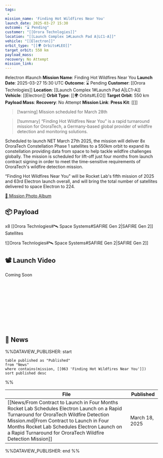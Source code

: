 ```yaml
---
tags:
 - 
mission_name: 'Finding Hot Wildfires Near You'
launch_date: 2025-03-27 15:30
outcome: "⌛ Pending"
customer: "[[Orora Technlogies]]"
location: "[[Launch Complex 1#Launch Pad A|LC1-A]]"
vehicle: "[[Electron]]"
orbit_type: "[[🌍 Orbits#LEO]]"
target_orbit: 550 km
payload_mass: 
recovery: No Attempt
mission_link: 
---
```

#electron #launch
**Mission Name**: Finding Hot Wildfires Near You
**Launch Date**:  2025-03-27 15:30 UTC
**Outcome**: ⌛ Pending
**Customer**: [[Orora Technlogies]]
**Location**: [[Launch Complex 1#Launch Pad A|LC1-A]]
**Vehicle**: [[Electron]]
**Orbit Type**: [[🌍 Orbits#LEO]]
**Target Orbit**: 550 km
**Payload Mass**: 
**Recovery**: No Attempt
**Mission Link**: 
**Press Kit**: [[]]

>[!warning] Mission scheduled for March 28th

>[!summary]
“Finding Hot Wildfires Near You” is a rapid turnaround mission for OroraTech, a Germany-based global provider of wildfire detection and monitoring solutions.
>
Scheduled to launch NET March 27th 2025, the mission will deliver 8x OroraTech Constellation Phase 1 satellites to a 550km orbit to expand its constellation providing data from space to help tackle wildfire challenges globally. The mission is scheduled for lift-off just four months from launch contract signing in order to meet the time-sensitive requirements of OroraTech's wildfire detection mission.
>
“Finding Hot Wildfires Near You" will be Rocket Lab's fifth mission of 2025 and 63rd Electron launch overall, and will bring the total number of satellites delivered to space Electron to 224.
>
[📸 Mission Photo Album]()

## 📦 Payload

x8 [[Orora Technlogies#🛰️ Space Systems#SAFIRE Gen 2|SAFIRE Gen 2]] Satellites

![[Orora Technlogies#🛰️ Space Systems#SAFIRE Gen 2|SAFIRE Gen 2]]

## 📽️ Launch Video

Coming Soon
<div class="responsive-video">
<iframe src="" title="Rocket Lab - '' Launch" frameborder="0" allow="accelerometer; autoplay; clipboard-write; encrypted-media; gyroscope; picture-in-picture; web-share" referrerpolicy="strict-origin-when-cross-origin" allowfullscreen></iframe></div>


## 📰 News

%%DATAVIEW_PUBLISHER: start
```
table published as "Published"
from "News"
where contains(mission, [[063 'Finding Hot Wildfires Near You']])
sort published desc
```
%%

| File                                                                                                                                                                                                                                                                                               | Published      |
| -------------------------------------------------------------------------------------------------------------------------------------------------------------------------------------------------------------------------------------------------------------------------------------------------- | -------------- |
| [[News/From Contract to Launch in Four Months Rocket Lab Schedules Electron Launch on a Rapid Turnaround for OroraTech Wildfire Detection Mission.md\|From Contract to Launch in Four Months Rocket Lab Schedules Electron Launch on a Rapid Turnaround for OroraTech Wildfire Detection Mission]] | March 18, 2025 |

%%DATAVIEW_PUBLISHER: end %%
